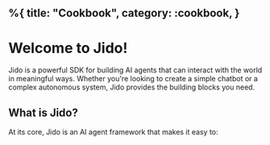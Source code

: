 %{
  title: "Cookbook",
  category: :cookbook,
}
---
# Welcome to Jido!

Jido is a powerful SDK for building AI agents that can interact with the world in meaningful ways. Whether you're looking to create a simple chatbot or a complex autonomous system, Jido provides the building blocks you need.

## What is Jido?

At its core, Jido is an AI agent framework that makes it easy to: